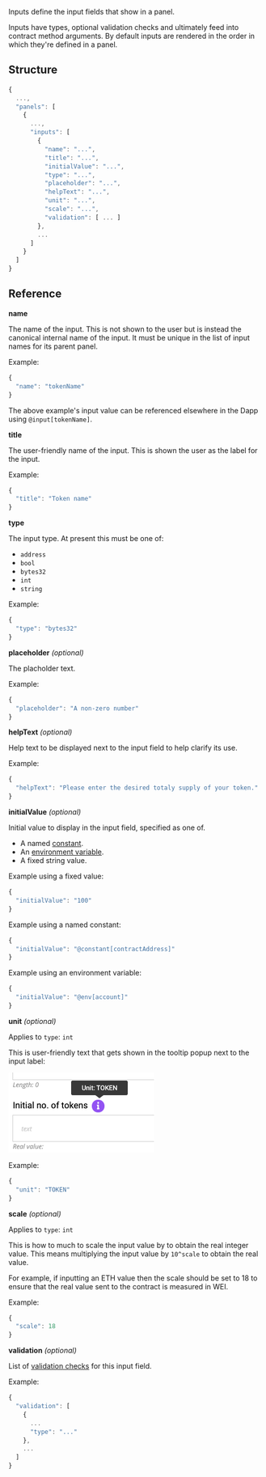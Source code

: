 Inputs define the input fields that show in a panel.

Inputs have types, optional validation checks and ultimately feed into contract method arguments. By default
inputs are rendered in the order in which they're defined in a panel.

## Structure

```js
{
  ...,
  "panels": [
    {
      ...,
      "inputs": [
        {
          "name": "...",
          "title": "...",
          "initialValue": "...",
          "type": "...",
          "placeholder": "...",
          "helpText": "...",
          "unit": "...",
          "scale": "...",
          "validation": [ ... ]
        },
        ...
      ]
    }
  ]
}
```

## Reference

**name**

The name of the input. This is not shown to the user but is instead the canonical internal name of the input. It must be unique in the list of input names for its parent panel.

Example:

```js
{
  "name": "tokenName"
}
```

The above example's input value can be referenced elsewhere in the Dapp using `@input[tokenName]`.

**title**

The user-friendly name of the input. This is shown the user as the label for the input.

Example:

```js
{
  "title": "Token name"
}
```

**type**

The input type. At present this must be one of:

* `address`
* `bool`
* `bytes32`
* `int`
* `string`

Example:

```js
{
  "type": "bytes32"
}
```


**placeholder** _(optional)_

The placholder text.

Example:

```js
{
  "placeholder": "A non-zero number"
}
```


**helpText** _(optional)_

Help text to be displayed next to the input field to help clarify its use.

Example:

```js
{
  "helpText": "Please enter the desired totaly supply of your token."
}
```


**initialValue** _(optional)_

Initial value to display in the input field, specified as one of.

  * A named [constant](../Constants).
  * An [environment variable](../EnvVars).
  * A fixed string value.

Example using a fixed value:

```js
{
  "initialValue": "100"
}
```

Example using a named constant:

```js
{
  "initialValue": "@constant[contractAddress]"
}
```

Example using an environment variable:

```js
{
  "initialValue": "@env[account]"
}
```

**unit** _(optional)_

Applies to `type`: `int`

This is user-friendly text that gets shown in the tooltip
popup next to the input label:

![Field unit](../../images/FieldUnit.png)

Example:

```js
{
  "unit": "TOKEN"
}
```

**scale** _(optional)_

Applies to `type`: `int`

This is how to much to scale the input value by to obtain the real integer value. This
means multiplying the input value by `10^scale` to obtain the real value.

For example, if inputting an ETH value then the scale should be set to 18 to
ensure that the real value sent to the contract is measured in WEI.

Example:

```js
{
  "scale": 18
}
```

**validation** _(optional)_

List of [validation checks](../InputValidation) for this input field.

Example:

```js
{
  "validation": [
    {
      ...
      "type": "..."
    },
    ...
  ]
}
```
